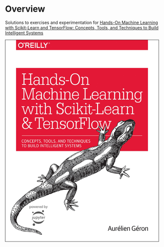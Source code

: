 # Overview

Solutions to exercises and experimentation for [Hands-On Machine Learning with
Scikit-Learn and TensorFlow: Concepts, Tools, and Techniques to Build
Intelligent
Systems](https://www.amazon.com/Hands-Machine-Learning-Scikit-Learn-TensorFlow/dp/1491962291)

![cover](book-cover.jpg)

